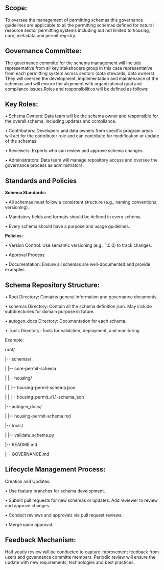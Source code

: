 ## Scope: 
To oversee the management of permitting schemas this governance guidelines are applicable to all the permitting schemas defined for natural resource sector permitting systems including but not limited to housing, core, metadata and permit registry.

## Governance Committee: 
The governance committe for the schema management will include representative from all key stakehoders group in this case representative from each permitting system across sectors (data stewards, data owners). They will oversee the development, implementation and maintenance of the schemas and will ensure the alignment with organizational goal and compliance issues.Roles and responsibilities will be defined as follows:

## Key Roles:
•	Schema Owners: Data team will be the schema owner and responsible for the overall schema, including updates and compliance.

•	Contributors: Developers and data owners from specific program areas will act for the contributor role and can contribute for modification or update of the schemas.

•	Reviewers: Experts who can review and approve schema changes.

•	Administrators: Data team will manage repository access and oversee the governance process as administrators.

## Standards and Policies
**Schema Standards:**

•	All schemas must follow a consistent structure (e.g., naming conventions, versioning).

•	Mandatory fields and formats should be defined in every schema.

•	Every schema should have a purpose and usage guidelines.

**Policies:**

•	Version Control: Use semantic versioning (e.g., 1.0.0) to track changes.

•	Approval Process: 

•	Documentation: Ensure all schemas are well-documented and provide examples.

## Schema Repository Structure:

•	Root Directory: Contains general information and governance documents.

•	schemas Directory: Contain all the schema definition json. May include subdirectories for domain purpose in future.

•	autogen_docs Directory: Documentation for each schema.

•	Tools Directory: Tools for validation, deployment, and monitoring.

Example:

root/

|-- schemas/

|   |-- core-permit-schema

|   |-- housing/

|   |   |-- housing-permit-schema.json

|   |   |-- housing_permit_v1.1-schema.json

|-- autogen_docs/

|   |-- housing-permit-schema.md

|-- tools/

|   |-- validate_schema.py

|-- README.md

|-- GOVERNANCE.md

## Lifecycle Management Process:

Creation and Updates:

•	Use feature branches for schema development.

•	Submit pull requests for new schemas or updates. Add reviewer to review and approve changes.

•	Conduct reviews and approvals via pull request reviews.

•	Merge upon approval.

## Feedback Mechanism:
Half yearly review will be conducted to capture improvement feedback from users and govennance committe members. Periodic review will ensure the update with new requirements, technologies and best practices. 




